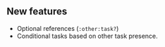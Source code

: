 ## New features

- Optional references (`:other:task?`)
- Conditional tasks based on other task presence.
